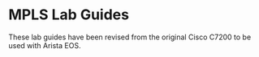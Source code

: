 # MPLS Lab Guides

These lab guides have been revised from the original Cisco C7200 to be used with Arista EOS.

